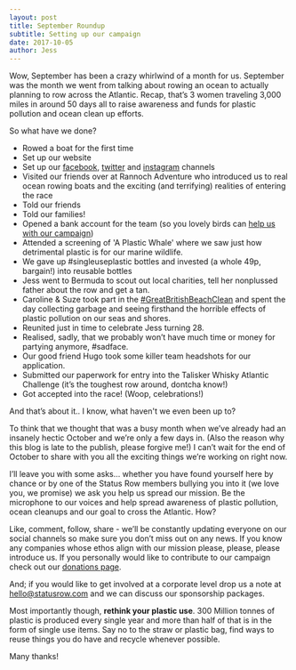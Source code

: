 ```yaml
---
layout: post
title: September Roundup
subtitle: Setting up our campaign
date: 2017-10-05
author: Jess
---
```

Wow, September has been a crazy whirlwind of a month for us. September was the month we went from talking about rowing an ocean to actually planning to row across the Atlantic. Recap, that’s 3 women traveling 3,000 miles in around 50 days all to raise awareness and funds for plastic pollution and ocean clean up efforts.

So what have we done?

- Rowed a boat for the first time
- Set up our website
- Set up our <a href="https://www.facebook.com/statusrow/" target="_blank" title="Status Row on Facebook">facebook</a>, <a href="https://twitter.com/StatusRow" target="_blank" title="Status Row on Twitter">twitter</a> and <a href="https://www.instagram.com/statusrow/" target="_blank" title="Status Row on Instagram">instagram</a> channels
- Visited our friends over at Rannoch Adventure who introduced us to real ocean rowing boats and the exciting (and terrifying) realities of entering the race
- Told our friends
- Told our families!
- Opened a bank account for the team (so you lovely birds can <a href="/support">help us with our campaign</a>)
- Attended a screening of 'A Plastic Whale' where we saw just how detrimental plastic is for our marine wildlife.
- We gave up #singleuseplastic bottles and invested (a whole 49p, bargain!) into reusable bottles
- Jess went to Bermuda to scout out local charities, tell her nonplussed father about the row and get a tan.
- Caroline & Suze took part in the <a href="/2017/09/16/thorpe-bay-beach-clean.html">#GreatBritishBeachClean</a> and spent the day collecting garbage and seeing firsthand the horrible effects of plastic pollution on our seas and shores.
- Reunited just in time to celebrate Jess turning 28.
- Realised, sadly, that we probably won’t have much time or money for partying anymore, #sadface.
- Our good friend Hugo took some killer team headshots for our application.
- Submitted our paperwork for entry into the Talisker Whisky Atlantic Challenge (it’s the toughest row around, dontcha know!)
- Got accepted into the race! (Woop, celebrations!)

And that’s about it.. I know, what haven't we even been up to?

To think that we thought that was a busy month when we’ve already had an insanely hectic October and we’re only a few days in. (Also the reason why this blog is late to the publish, please forgive me!) I can’t wait for the end of October to share with you all the exciting things we’re working on right now.

I’ll leave you with some asks… whether you have found yourself here by chance or by one of the Status Row members bullying you into it (we love you, we promise) we ask you help us spread our mission. Be the microphone to our voices and help spread awareness of plastic pollution, ocean cleanups and our goal to cross the Atlantic. How?

Like, comment, follow, share - we’ll be constantly updating everyone on our social channels so make sure you don’t miss out on any news.
If you know any companies whose ethos align with our mission please, please, please introduce us.
If you personally would like to contribute to our campaign check out our <a href="/support">donations page</a>.

And; if you would like to get involved at a corporate level drop us a note at <a href="mailto:hello@statusrow.com">hello@statusrow.com</a> and we can discuss our sponsorship packages.

Most importantly though, <strong>rethink your plastic use</strong>. 300 Million tonnes of plastic is produced every single year and more than half of that is in the form of single use items. Say no to the straw or plastic bag, find ways to reuse things you do have and recycle whenever possible.

Many thanks!
